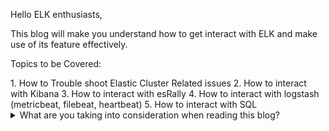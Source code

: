 Hello ELK enthusiasts,

This blog will make you understand how to get interact with ELK and make use of its feature effectively.


<p>Topics to be Covered:</p>
   1. How to Trouble shoot Elastic Cluster Related issues
   2. How to interact with Kibana
   3. How to interact with esRally
   4. How to interact with logstash (metricbeat, filebeat, heartbeat)
   5. How to interact with SQL

<details>
<summary>What are you taking into consideration when reading this blog?</summary><br><b>

This blog will be of this below partition
  * api query
  * automation (how can we implement or get to know by single click)
      *tools which are required
</b></details>
